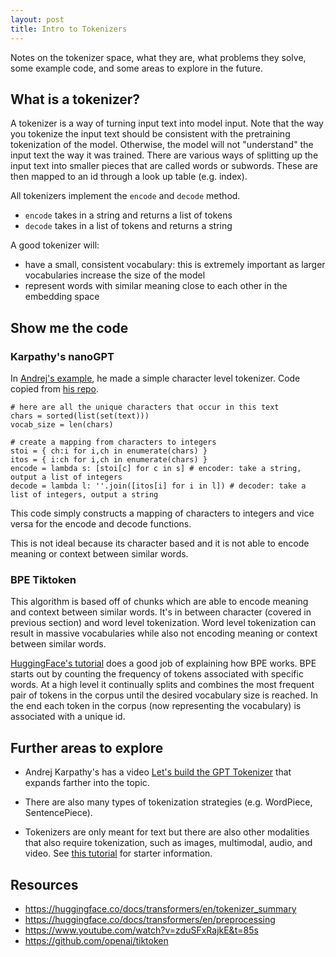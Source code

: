 ```yaml
---
layout: post
title: Intro to Tokenizers
---
```


Notes on the tokenizer space, what they are, what problems they solve, some example code, and some areas to explore in the future.

## What is a tokenizer?
A tokenizer is a way of turning input text into model input. 
Note that the way you tokenize the input text should be consistent with the pretraining tokenization of the model. 
Otherwise, the model will not "understand" the input text the way it was trained.
There are various ways of splitting up the input text into smaller pieces that are called words or subwords. 
These are then mapped to an id through a look up table (e.g. index).

All tokenizers implement the `encode` and `decode` method.
- `encode` takes in a string and returns a list of tokens
- `decode` takes in a list of tokens and returns a string

A good tokenizer will:
- have a small, consistent vocabulary: this is extremely important as larger vocabularies increase the size of the model
- represent words with similar meaning close to each other in the embedding space

## Show me the code

### Karpathy's nanoGPT
In [Andrej's example](https://www.youtube.com/watch?v=kCc8FmEb1nY), he made a simple character level tokenizer.
Code copied from [his repo](https://github.com/karpathy/ng-video-lecture/blob/52201428ed7b46804849dea0b3ccf0de9df1a5c3/gpt.py#L25C1-L32C101).

```
# here are all the unique characters that occur in this text
chars = sorted(list(set(text)))
vocab_size = len(chars)

# create a mapping from characters to integers
stoi = { ch:i for i,ch in enumerate(chars) }
itos = { i:ch for i,ch in enumerate(chars) }
encode = lambda s: [stoi[c] for c in s] # encoder: take a string, output a list of integers
decode = lambda l: ''.join([itos[i] for i in l]) # decoder: take a list of integers, output a string
```

This code simply constructs a mapping of characters to integers and vice versa for the encode and decode functions.

This is not ideal because its character based and it is not able to encode meaning or context between similar words.

### BPE Tiktoken
This algorithm is based off of chunks which are able to encode meaning and context between similar words. 
It's in between character (covered in previous section) and word level tokenization.
Word level tokenization can result in massive vocabularies while also not encoding meaning or context between similar words.

[HuggingFace's tutorial](https://huggingface.co/docs/transformers/en/tokenizer_summary) does a good job of explaining how BPE works. 
BPE starts out by counting the frequency of tokens associated with specific words. 
At a high level it continually splits and combines the most frequent pair of tokens in the corpus until the desired vocabulary size is reached.
In the end each token in the corpus (now representing the vocabulary) is associated with a unique id.

## Further areas to explore
- Andrej Karpathy's has a video [Let's build the GPT Tokenizer](https://www.youtube.com/watch?v=zduSFxRajkE&t=85s) that expands farther into the topic.

- There are also many types of tokenization strategies (e.g. WordPiece, SentencePiece). 

- Tokenizers are only meant for text but there are also other modalities that also require tokenization, such as images, multimodal, audio, and video. 
See [this tutorial](https://huggingface.co/docs/transformers/en/preprocessing) for starter information. 

## Resources
- https://huggingface.co/docs/transformers/en/tokenizer_summary 
- https://huggingface.co/docs/transformers/en/preprocessing
- https://www.youtube.com/watch?v=zduSFxRajkE&t=85s 
- https://github.com/openai/tiktoken 